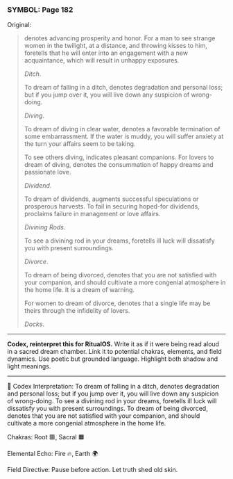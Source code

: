 ### SYMBOL: Page 182

Original:
> denotes advancing prosperity and honor. For a man to see strange
> women in the twilight, at a distance, and throwing kisses to him,
> foretells that he will enter into an engagement with a new acquaintance,
> which will result in unhappy exposures.
> 
> 
> _Ditch_.
> 
> 
> To dream of falling in a ditch, denotes degradation and personal loss;
> but if you jump over it, you will live down any suspicion of wrong-doing.
> 
> 
> _Diving_.
> 
> 
> To dream of diving in clear water, denotes a favorable termination
> of some embarrassment. If the water is muddy, you will suffer
> anxiety at the turn your affairs seem to be taking.
> 
> 
> To see others diving, indicates pleasant companions.
> For lovers to dream of diving, denotes the consummation of happy
> dreams and passionate love.
> 
> 
> _Dividend_.
> 
> 
> To dream of dividends, augments successful speculations or
> prosperous harvests. To fail in securing hoped-for dividends,
> proclaims failure in management or love affairs.
> 
> 
> _Divining Rods_.
> 
> 
> To see a divining rod in your dreams, foretells ill luck will dissatisfy
> you with present surroundings.
> 
> 
> _Divorce_.
> 
> 
> To dream of being divorced, denotes that you are not satisfied with your
> companion, and should cultivate a more congenial atmosphere in the home life.
> It is a dream of warning.
> 
> 
> For women to dream of divorce, denotes that a single life may be theirs
> through the infidelity of lovers.
> 
> 
> _Docks_.

---

**Codex, reinterpret this for RitualOS.**
Write it as if it were being read aloud in a sacred dream chamber.
Link it to potential chakras, elements, and field dynamics.
Use poetic but grounded language.
Highlight both shadow and light meanings.

---

🔁 Codex Interpretation:
To dream of falling in a ditch, denotes degradation and personal loss; but if you jump over it, you will live down any suspicion of wrong-doing. To see a divining rod in your dreams, foretells ill luck will dissatisfy you with present surroundings. To dream of being divorced, denotes that you are not satisfied with your companion, and should cultivate a more congenial atmosphere in the home life.

Chakras: Root 🟥, Sacral 🟧

Elemental Echo: Fire 🔥, Earth 🌍

Field Directive: Pause before action. Let truth shed old skin.
